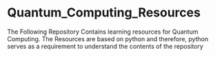 # Quantum_Computing_Resources
The Following Repository Contains learning resources for Quantum Computing.
The Resources are based on python and therefore, python serves as a requirement to understand the contents of the repository

